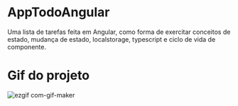 # AppTodoAngular

Uma lista de tarefas feita em Angular, como forma de exercitar conceitos de estado, mudança de estado, localstorage, typescript e ciclo de vida de componente.

# Gif do projeto

![ezgif com-gif-maker](https://user-images.githubusercontent.com/81340180/182387660-570938ff-b698-41fd-a252-32cc702e61d5.gif)
